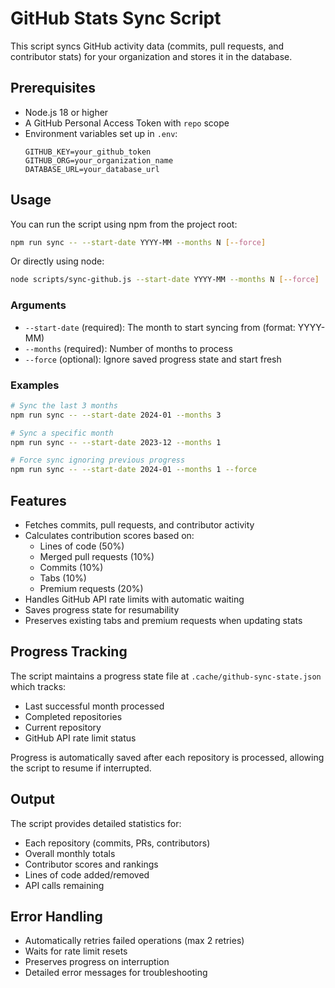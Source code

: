 # GitHub Stats Sync Script

This script syncs GitHub activity data (commits, pull requests, and contributor stats) for your organization and stores it in the database.

## Prerequisites

- Node.js 18 or higher
- A GitHub Personal Access Token with `repo` scope
- Environment variables set up in `.env`:
  ```
  GITHUB_KEY=your_github_token
  GITHUB_ORG=your_organization_name
  DATABASE_URL=your_database_url
  ```

## Usage

You can run the script using npm from the project root:

```bash
npm run sync -- --start-date YYYY-MM --months N [--force]
```

Or directly using node:

```bash
node scripts/sync-github.js --start-date YYYY-MM --months N [--force]
```

### Arguments

- `--start-date` (required): The month to start syncing from (format: YYYY-MM)
- `--months` (required): Number of months to process
- `--force` (optional): Ignore saved progress state and start fresh

### Examples

```bash
# Sync the last 3 months
npm run sync -- --start-date 2024-01 --months 3

# Sync a specific month
npm run sync -- --start-date 2023-12 --months 1

# Force sync ignoring previous progress
npm run sync -- --start-date 2024-01 --months 1 --force
```

## Features

- Fetches commits, pull requests, and contributor activity
- Calculates contribution scores based on:
  - Lines of code (50%)
  - Merged pull requests (10%)
  - Commits (10%)
  - Tabs (10%)
  - Premium requests (20%)
- Handles GitHub API rate limits with automatic waiting
- Saves progress state for resumability
- Preserves existing tabs and premium requests when updating stats

## Progress Tracking

The script maintains a progress state file at `.cache/github-sync-state.json` which tracks:
- Last successful month processed
- Completed repositories
- Current repository
- GitHub API rate limit status

Progress is automatically saved after each repository is processed, allowing the script to resume if interrupted.

## Output

The script provides detailed statistics for:
- Each repository (commits, PRs, contributors)
- Overall monthly totals
- Contributor scores and rankings
- Lines of code added/removed
- API calls remaining

## Error Handling

- Automatically retries failed operations (max 2 retries)
- Waits for rate limit resets
- Preserves progress on interruption
- Detailed error messages for troubleshooting 